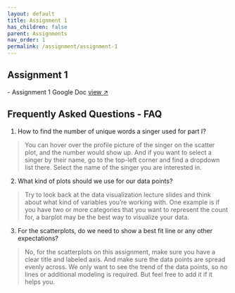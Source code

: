 ```yaml
---
layout: default
title: Assignment 1
has_children: false
parent: Assignments
nav_order: 1
permalink: /assignment/assignment-1
---
```


<h2>Assignment 1</h2>
- Assignment 1 Google Doc <a href="https://docs.google.com/document/d/1rssc_uUpGJB2S7_XZH1wncxvdzLxxR-6huMFBr9-C1I/edit?usp=sharing" target="_blank" rel="noopener">view &#x2197;</a>

<h2>Frequently Asked Questions - FAQ</h2>

1. How to find the number of unique words a singer used for part I?
> You can hover over the profile picture of the singer on the scatter plot, and the number would show up. And if you want to select a singer by their name, go to the top-left corner and find a dropdown list there. Select the name of the singer you are interested in.
2. What kind of plots should we use for our data points?
> Try to look back at the data visualization lecture slides and think about what kind of variables you’re working with. One example is if you have two or more categories that you want to represent the count for, a barplot may be the best way to visualize your data.
3. For the scatterplots, do we need to show a best fit line or any other expectations?
> No, for the scatterplots on this assignment, make sure you have a clear title and labeled axis. And make sure the data points are spread evenly across. We only want to see the trend of the data points, so no lines or additional modeling is required. But feel free to add it if it helps you.
